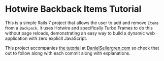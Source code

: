 # Hotwire Backback Items Tutorial

This is a simple Rails 7 project that allows the user to add and remove `Items` from a `Backpack`. It uses Hotwire and specifically Turbo Frames to do this without page reloads, demonstrating an easy way to build a dynamic web application with zero explicit JavaScript.

This project accompanies [the tutorial](https://danielsellergren.com/blog/building-a-live-updating-list-of-items-in-rails-7-with-hotwire) at [DanielSellergren.com](https://danielsellergren.com) so check that out to follow along with each commit along with explanations.
